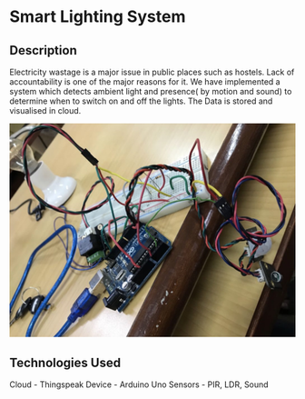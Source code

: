 # Smart Lighting System

## Description

Electricity wastage is a major issue in public places such as hostels. Lack of accountability is one of the major reasons for it.
We have implemented a system which detects ambient light and presence( by motion and sound) to determine when to switch on and off the lights.
The Data is stored and visualised in cloud.

![Image of Smart Lighting System](smart-lighting-system.jpeg)

## Technologies Used

Cloud - Thingspeak
Device - Arduino Uno
Sensors - PIR, LDR, Sound